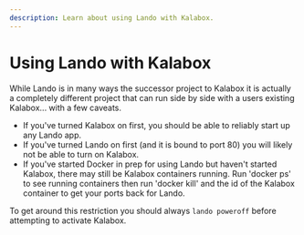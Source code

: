 ```yaml
---
description: Learn about using Lando with Kalabox.
---
```


# Using Lando with Kalabox

While Lando is in many ways the successor project to Kalabox it is actually a completely different project that can run side by side with a users existing Kalabox... with a few caveats.

*  If you've turned Kalabox on first, you should be able to reliably start up any Lando app.
*  If you've turned Lando on first (and it is bound to port 80) you will likely not be able to turn on Kalabox.
*  If you've started Docker in prep for using Lando but haven't started Kalabox, there may still be Kalabox containers running. Run 'docker ps' to see running containers then run 'docker kill' and the id of the Kalabox container to get your ports back for Lando.

To get around this restriction you should always `lando poweroff` before attempting to activate Kalabox.
